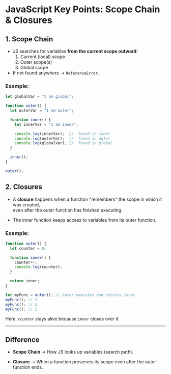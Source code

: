 # JavaScript Key Points: Scope Chain & Closures

## 1. Scope Chain
- JS searches for variables **from the current scope outward**:
  1. Current (local) scope
  2. Outer scope(s)
  3. Global scope
- If not found anywhere → `ReferenceError`.

### Example:
```js
let globalVar = "I am global";

function outer() {
  let outerVar = "I am outer";

  function inner() {
    let innerVar = "I am inner";

    console.log(innerVar);  //  found in inner
    console.log(outerVar);  //  found in outer
    console.log(globalVar); //  found in global
  }

  inner();
}

outer();
```

## 2. Closures

- A **closure** happens when a function "remembers" the scope in which it was created,  
    even after the outer function has finished executing.
    
- The inner function keeps access to variables from its outer function.
    

### Example:

```js
function outer() {
  let counter = 0;

  function inner() {
    counter++;
    console.log(counter);
  }

  return inner;
}

let myFunc = outer(); // outer executes and returns inner
myFunc(); // 1
myFunc(); // 2
myFunc(); // 3

```

Here, `counter` stays alive because `inner` closes over it.

---

##  Difference

- **Scope Chain** → How JS looks up variables (search path).
    
- **Closure** → When a function preserves its scope even after the outer function ends.